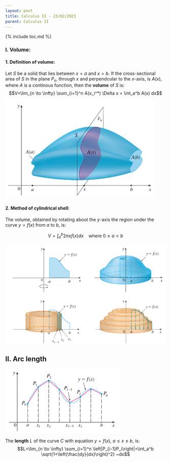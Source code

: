 ```yaml
---
layout: post
title: Calculus II - 23/02/2023
parent: Calculus II
---
```


{% include toc.md %}

### I. Volume:

#### 1. Definition of volume:

Let $S$ be a solid that lies between $x=a$ and $x=b$. If the cross-sectional area of $S$ in the plane $P_x$, through $x$ and perpendcular to the $x$-axis, is $A(x)$, where $A$ is a continous function, then the **volume** of $S$ is:
$$V=\lim_{n \to \infty} \sum_{i=1}^n A(x_i^*) \Delta x = \int_a^b A(x) dx$$

![](fig1.png)

#### 2. Method of cylindrical shell:

The volume, obtained by rotating about the $y$-axis the region under the curve $y=f(x)$ from $a$ to $b$, is:

$$V=\int_a^b 2\pi xf(x) dx~~~~\text{where $0 \leq a < b$}$$

![](fig2.png)
![](fig3.png)

## II. Arc length

![](fig4.png)

The **length** $L$ of the curve $C$ with equation $y=f(x)$, $a \leq x \leq b$, is:
$$L=\lim_{n \to \infty} \sum_{i=1}^n \left|P_{i-1}P_i\right|=\int_a^b \sqrt{1+\left(\frac{dy}{dx}\right)^2} ~dx$$